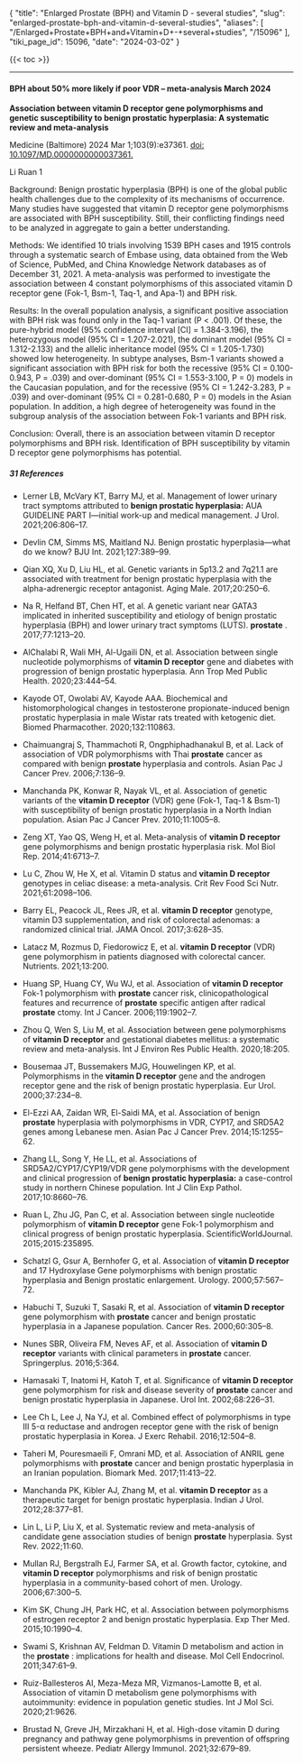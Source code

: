 {
  "title": "Enlarged Prostate (BPH) and Vitamin D - several studies",
  "slug": "enlarged-prostate-bph-and-vitamin-d-several-studies",
  "aliases": [
    "/Enlarged+Prostate+BPH+and+Vitamin+D+-+several+studies",
    "/15096"
  ],
  "tiki_page_id": 15096,
  "date": "2024-03-02"
}

{{< toc >}}

---

#### BPH about 50% more likely if poor VDR – meta-analysis March 2024

 **Association between vitamin D receptor gene polymorphisms and genetic susceptibility to benign prostatic hyperplasia: A systematic review and meta-analysis** 

Medicine (Baltimore) 2024 Mar 1;103(9):e37361. [doi: 10.1097/MD.0000000000037361.](https://doi.org/10.1097/MD.0000000000037361.)

Li Ruan 1

Background: Benign prostatic hyperplasia (BPH) is one of the global public health challenges due to the complexity of its mechanisms of occurrence. Many studies have suggested that vitamin D receptor gene polymorphisms are associated with BPH susceptibility. Still, their conflicting findings need to be analyzed in aggregate to gain a better understanding.

Methods: We identified 10 trials involving 1539 BPH cases and 1915 controls through a systematic search of Embase using, data obtained from the Web of Science, PubMed, and China Knowledge Network databases as of December 31, 2021. A meta-analysis was performed to investigate the association between 4 constant polymorphisms of this associated vitamin D receptor gene (Fok-1, Bsm-1, Taq-1, and Apa-1) and BPH risk.

Results: In the overall population analysis, a significant positive association with BPH risk was found only in the Taq-1 variant (P < .001). Of these, the pure-hybrid model (95% confidence interval <span>[CI]</span> = 1.384-3.196), the heterozygous model (95% CI = 1.207-2.021), the dominant model (95% CI = 1.312-2.133) and the allelic inheritance model (95% CI = 1.205-1.730) showed low heterogeneity. In subtype analyses, Bsm-1 variants showed a significant association with BPH risk for both the recessive (95% CI = 0.100-0.943, P = .039) and over-dominant (95% CI = 1.553-3.100, P = 0) models in the Caucasian population, and for the recessive (95% CI = 1.242-3.283, P = .039) and over-dominant (95% CI = 0.281-0.680, P = 0) models in the Asian population. In addition, a high degree of heterogeneity was found in the subgroup analysis of the association between Fok-1 variants and BPH risk.

Conclusion: Overall, there is an association between vitamin D receptor polymorphisms and BPH risk. Identification of BPH susceptibility by vitamin D receptor gene polymorphisms has potential.

##### 31 References

* Lerner LB, McVary KT, Barry MJ, et al. Management of lower urinary tract symptoms attributed to **benign prostatic hyperplasia:**  AUA GUIDELINE PART I—initial work-up and medical management. J Urol. 2021;206:806–17.

* Devlin CM, Simms MS, Maitland NJ. Benign prostatic hyperplasia—what do we know? BJU Int. 2021;127:389–99.

* Qian XQ, Xu D, Liu HL, et al. Genetic variants in 5p13.2 and 7q21.1 are associated with treatment for benign prostatic hyperplasia with the alpha-adrenergic receptor antagonist. Aging Male. 2017;20:250–6.

* Na R, Helfand BT, Chen HT, et al. A genetic variant near GATA3 implicated in inherited susceptibility and etiology of benign prostatic hyperplasia (BPH) and lower urinary tract symptoms (LUTS).  **prostate** . 2017;77:1213–20.

* AlChalabi R, Wali MH, Al-Ugaili DN, et al. Association between single nucleotide polymorphisms of  **vitamin D receptor**  gene and diabetes with progression of benign prostatic hyperplasia. Ann Trop Med Public Health. 2020;23:444–54.

* Kayode OT, Owolabi AV, Kayode AAA. Biochemical and histomorphological changes in testosterone propionate-induced benign prostatic hyperplasia in male Wistar rats treated with ketogenic diet. Biomed Pharmacother. 2020;132:110863.

* Chaimuangraj S, Thammachoti R, Ongphiphadhanakul B, et al. Lack of association of VDR polymorphisms with Thai  **prostate**  cancer as compared with benign  **prostate**  hyperplasia and controls. Asian Pac J Cancer Prev. 2006;7:136–9.

* Manchanda PK, Konwar R, Nayak VL, et al. Association of genetic variants of the  **vitamin D receptor**  (VDR) gene (Fok-1, Taq-1 & Bsm-1) with susceptibility of benign prostatic hyperplasia in a North Indian population. Asian Pac J Cancer Prev. 2010;11:1005–8.

* Zeng XT, Yao QS, Weng H, et al. Meta-analysis of  **vitamin D receptor**  gene polymorphisms and benign prostatic hyperplasia risk. Mol Biol Rep. 2014;41:6713–7.

* Lu C, Zhou W, He X, et al. Vitamin D status and  **vitamin D receptor**  genotypes in celiac disease: a meta-analysis. Crit Rev Food Sci Nutr. 2021;61:2098–106.

* Barry EL, Peacock JL, Rees JR, et al.  **vitamin D receptor**  genotype, vitamin D3 supplementation, and risk of colorectal adenomas: a randomized clinical trial. JAMA Oncol. 2017;3:628–35.

* Latacz M, Rozmus D, Fiedorowicz E, et al.  **vitamin D receptor**  (VDR) gene polymorphism in patients diagnosed with colorectal cancer. Nutrients. 2021;13:200.

* Huang SP, Huang CY, Wu WJ, et al. Association of  **vitamin D receptor**  Fok-1 polymorphism with  **prostate**  cancer risk, clinicopathological features and recurrence of  **prostate**  specific antigen after radical  **prostate** ctomy. Int J Cancer. 2006;119:1902–7.

* Zhou Q, Wen S, Liu M, et al. Association between gene polymorphisms of  **vitamin D receptor**  and gestational diabetes mellitus: a systematic review and meta-analysis. Int J Environ Res Public Health. 2020;18:205.

* Bousemaa JT, Bussemakers MJG, Houwelingen KP, et al. Polymorphisms in the  **vitamin D receptor**  gene and the androgen receptor gene and the risk of benign prostatic hyperplasia. Eur Urol. 2000;37:234–8.

* El-Ezzi AA, Zaidan WR, El-Saidi MA, et al. Association of benign  **prostate**  hyperplasia with polymorphisms in VDR, CYP17, and SRD5A2 genes among Lebanese men. Asian Pac J Cancer Prev. 2014;15:1255–62.

* Zhang LL, Song Y, He LL, et al. Associations of SRD5A2/CYP17/CYP19/VDR gene polymorphisms with the development and clinical progression of **benign prostatic hyperplasia:**  a case-control study in northern Chinese population. Int J Clin Exp Pathol. 2017;10:8660–76.

* Ruan L, Zhu JG, Pan C, et al. Association between single nucleotide polymorphism of  **vitamin D receptor**  gene Fok-1 polymorphism and clinical progress of benign prostatic hyperplasia. ScientificWorldJournal. 2015;2015:235895.

* Schatzl G, Gsur A, Bernhofer G, et al. Association of  **vitamin D receptor**  and 17 Hydroxylase Gene polymorphisms with benign prostatic hyperplasia and Benign prostatic enlargement. Urology. 2000;57:567–72.

* Habuchi T, Suzuki T, Sasaki R, et al. Association of  **vitamin D receptor**  gene polymorphism with  **prostate**  cancer and benign prostatic hyperplasia in a Japanese population. Cancer Res. 2000;60:305–8.

* Nunes SBR, Oliveira FM, Neves AF, et al. Association of  **vitamin D receptor**  variants with clinical parameters in  **prostate**  cancer. Springerplus. 2016;5:364.

* Hamasaki T, Inatomi H, Katoh T, et al. Significance of  **vitamin D receptor**  gene polymorphism for risk and disease severity of  **prostate**  cancer and benign prostatic hyperplasia in Japanese. Urol Int. 2002;68:226–31.

* Lee Ch L, Lee J, Na YJ, et al. Combined effect of polymorphisms in type III 5-α reductase and androgen receptor gene with the risk of benign prostatic hyperplasia in Korea. J Exerc Rehabil. 2016;12:504–8.

* Taheri M, Pouresmaeili F, Omrani MD, et al. Association of ANRIL gene polymorphisms with  **prostate**  cancer and benign prostatic hyperplasia in an Iranian population. Biomark Med. 2017;11:413–22.

* Manchanda PK, Kibler AJ, Zhang M, et al.  **vitamin D receptor**  as a therapeutic target for benign prostatic hyperplasia. Indian J Urol. 2012;28:377–81.

* Lin L, Li P, Liu X, et al. Systematic review and meta-analysis of candidate gene association studies of benign  **prostate**  hyperplasia. Syst Rev. 2022;11:60.

* Mullan RJ, Bergstralh EJ, Farmer SA, et al. Growth factor, cytokine, and  **vitamin D receptor**  polymorphisms and risk of benign prostatic hyperplasia in a community-based cohort of men. Urology. 2006;67:300–5.

* Kim SK, Chung JH, Park HC, et al. Association between polymorphisms of estrogen receptor 2 and benign prostatic hyperplasia. Exp Ther Med. 2015;10:1990–4.

* Swami S, Krishnan AV, Feldman D. Vitamin D metabolism and action in the  **prostate** : implications for health and disease. Mol Cell Endocrinol. 2011;347:61–9.

* Ruiz-Ballesteros AI, Meza-Meza MR, Vizmanos-Lamotte B, et al. Association of vitamin D metabolism gene polymorphisms with autoimmunity: evidence in population genetic studies. Int J Mol Sci. 2020;21:9626.

* Brustad N, Greve JH, Mirzakhani H, et al. High-dose vitamin D during pregnancy and pathway gene polymorphisms in prevention of offspring persistent wheeze. Pediatr Allergy Immunol. 2021;32:679–89.
